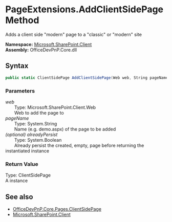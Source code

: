 # PageExtensions.AddClientSidePage Method  
Adds a client side "modern" page to a "classic" or "modern" site  

**Namespace:** [Microsoft.SharePoint.Client](Microsoft.SharePoint.Client.md)  
**Assembly:** OfficeDevPnP.Core.dll  
## Syntax
```C#
public static ClientSidePage AddClientSidePage(Web web, String pageName, Boolean alreadyPersist)
```
### Parameters
*web*  
&emsp;&emsp;Type: Microsoft.SharePoint.Client.Web  
&emsp;&emsp;Web to add the page to  
*pageName*  
&emsp;&emsp;Type: System.String  
&emsp;&emsp;Name (e.g. demo.aspx) of the page to be added  
*(optional) alreadyPersist*  
&emsp;&emsp;Type: System.Boolean  
&emsp;&emsp;Already persist the created, empty, page before returning the instantiated  instance  
### Return Value
Type: ClientSidePage  
A  instance

## See also
- [OfficeDevPnP.Core.Pages.ClientSidePage](OfficeDevPnP.Core.Pages.ClientSidePage.md)
- [Microsoft.SharePoint.Client](Microsoft.SharePoint.Client.md)
